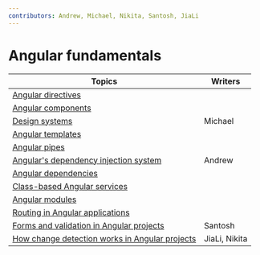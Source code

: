 ```yaml
---
contributors: Andrew, Michael, Nikita, Santosh, JiaLi
---
```


# Angular fundamentals

| Topics                                                                                                | Writers       |
| ----------------------------------------------------------------------------------------------------- | ------------- |
| [Angular directives](./angular-directives.md)                                                         |               |
| [Angular components](./angular-components.md)                                                         |               |
| [Design systems](./angular-design-systems.md)                                                         | Michael       |
| [Angular templates](./angular-templates.md)                                                           |               |
| [Angular pipes](./angular-pipes.md)                                                                   |               |
| [Angular's dependency injection system](./angulars-dependency-injection-system.md)                    | Andrew        |
| [Angular dependencies](./angular-dependencies.md)                                                     |               |
| [Class-based Angular services](./class-based-angular-services.md)                                     |               |
| [Angular modules](./angular-modules.md)                                                               |               |
| [Routing in Angular applications](./routing-in-angular-applications.md)                               |               |
| [Forms and validation in Angular projects](./forms-and-validation-in-angular-projects.md)             | Santosh       |
| [How change detection works in Angular projects](./how-change-detection-works-in-angular-projects.md) | JiaLi, Nikita |
